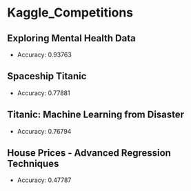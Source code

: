 # Kaggle_Competitions
## Exploring Mental Health Data
- Accuracy: 0.93763

## Spaceship Titanic
- Accuracy: 0.77881

## Titanic: Machine Learning from Disaster
- Accuracy: 0.76794

## House Prices - Advanced Regression Techniques
- Accuracy: 0.47787

